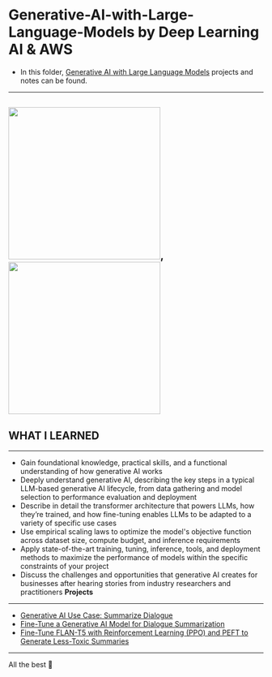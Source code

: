 # Generative-AI-with-Large-Language-Models by Deep Learning AI & AWS

- In this folder, [Generative AI with Large Language Models](https://www.coursera.org/learn/generative-ai-with-llms) projects and notes can be found.
----------------------------------------
<img src="https://a0.awsstatic.com/libra-css/images/logos/aws_logo_smile_1200x630.png" width="300" height="300">, <img src="https://github.com/kb1907/Practical-Data-Science-Specialization/assets/51021282/6b9da93c-ae7d-485a-8a45-6fde356deeda" width="300" height="300">
------------------------------------------

## WHAT  I LEARNED
------------------------
- Gain foundational knowledge, practical skills, and a functional understanding of how generative AI works
- Deeply understand generative AI, describing the key steps in a typical LLM-based generative AI lifecycle, from data gathering and model selection to performance evaluation and deployment
- Describe in detail the transformer architecture that powers LLMs, how they’re trained, and how fine-tuning enables LLMs to be adapted to a variety of specific use cases
- Use empirical scaling laws to optimize the model's objective function across dataset size, compute budget, and inference requirements
- Apply state-of-the-art training, tuning, inference, tools, and deployment methods to maximize the performance of models within the specific constraints of your project 
- Discuss the challenges and opportunities that generative AI creates for businesses after hearing stories from industry researchers and practitioners
**Projects**
--------------
- [Generative AI Use Case: Summarize Dialogue](https://github.com/kb1907/Generative-AI-with-Large-Language-Models/blob/main/Projects-Labs/Lab_1_summarize_dialogue.ipynb)
- [Fine-Tune a Generative AI Model for Dialogue Summarization](https://github.com/kb1907/Generative-AI-with-Large-Language-Models/blob/main/Projects-Labs/Lab_2_fine_tune_generative_ai_model.ipynb)
- [Fine-Tune FLAN-T5 with Reinforcement Learning (PPO) and PEFT to Generate Less-Toxic Summaries](https://github.com/kb1907/Generative-AI-with-Large-Language-Models/blob/main/Projects-Labs/Lab_3_fine_tune_model_to_detoxify_summaries.ipynb)


--------------
All the best 🤘

